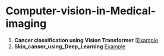 # Computer-vision-in-Medical-imaging

1. **Cancer classification using Vision Transformer** [[Example](https://github.com/pythonuzgit/Computer-vision-in-Medical-imaging/blob/main/Computer-vision-in-Medical-imaging%20/Cancer_classification_using_Vision_Transformer.ipynb)
2. **Skin_canser_using_Deep_Learning** [Example](https://github.com/pythonuzgit/Computer-vision-in-Medical-imaging/blob/main/Computer-vision-in-Medical-imaging%20/Skin_canser_using_Deep_Learning.ipynb)
